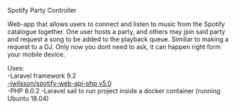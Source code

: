 Spotify Party Controller

Web-app that allows users to connect and listen to music from the Spotify catalogue together. One user hosts a party, and others may jpin said party and request a song to be added to the playback queue. Similiar to making a request to a DJ. Only now you dont need to ask, it can happen right form your mobile device. 

Uses: <br> 
-Laravel framework 9.2 <br>
<a href="https://github.com/jwilsson/spotify-web-api-php"> -jwilsson/spotify-web-api-php v5.0 </a> <br>
-PHP 8.0.2
-Laravel sail to run project inside a docker container (running Ubuntu 18.04)

